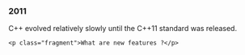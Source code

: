 <h3>2011</h3>

<div>
	<p>C++ evolved relatively slowly until the C++11 standard was released.</p>

	<p class="fragment">What are new features ?</p>
</div>
